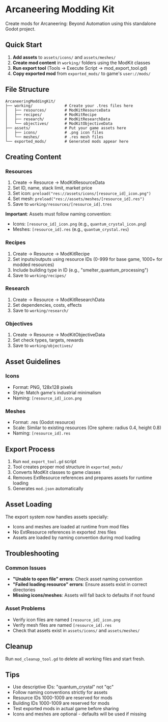 # Arcaneering Modding Kit

Create mods for Arcaneering: Beyond Automation using this standalone Godot project.

## Quick Start

1. **Add assets** to `assets/icons/` and `assets/meshes/`
2. **Create mod content** in `working/` folders using the ModKit classes
3. **Run export tool** (Tools → Execute Script → mod_export_tool.gd)
4. **Copy exported mod** from `exported_mods/` to game's `user://mods/`

## File Structure

```
ArcaneeringModdingKit/
├── working/              # Create your .tres files here
│   ├── resources/        # ModKitResourceData
│   ├── recipes/          # ModKitRecipe  
│   ├── research/         # ModKitResearchData
│   └── objectives/       # ModKitObjectiveData
├── assets/               # Put your game assets here
│   ├── icons/            # .png icon files
│   └── meshes/           # .res mesh files
└── exported_mods/        # Generated mods appear here
```

## Creating Content

### Resources
1. Create → Resource → ModKitResourceData
2. Set ID, name, stack limit, market price
3. Set icon: `preload("res://assets/icons/[resource_id]_icon.png")`
4. Set mesh: `preload("res://assets/meshes/[resource_id].res")`
5. Save to `working/resources/[resource_id].tres`

**Important**: Assets must follow naming convention:
- Icons: `[resource_id]_icon.png` (e.g., `quantum_crystal_icon.png`)
- Meshes: `[resource_id].res` (e.g., `quantum_crystal.res`)

### Recipes  
1. Create → Resource → ModKitRecipe
2. Set inputs/outputs using resource IDs (0-999 for base game, 1000+ for modded resources)
3. Include building type in ID (e.g., "smelter_quantum_processing")
4. Save to `working/recipes/`

### Research
1. Create → Resource → ModKitResearchData  
2. Set dependencies, costs, effects
3. Save to `working/research/`

### Objectives
1. Create → Resource → ModKitObjectiveData
2. Set check types, targets, rewards
3. Save to `working/objectives/`

## Asset Guidelines

### Icons
- Format: PNG, 128x128 pixels
- Style: Match game's industrial minimalism
- Naming: `[resource_id]_icon.png`

### Meshes
- Format: .res (Godot resource)
- Scale: Similar to existing resources (Ore sphere: radius 0.4, height 0.8)
- Naming: `[resource_id].res`

## Export Process

1. Run `mod_export_tool.gd` script
2. Tool creates proper mod structure in `exported_mods/`
3. Converts ModKit classes to game classes
4. Removes ExtResource references and prepares assets for runtime loading
5. Generates `mod.json` automatically

## Asset Loading

The export system now handles assets specially:
- Icons and meshes are loaded at runtime from mod files
- No ExtResource references in exported .tres files
- Assets are loaded by naming convention during mod loading

## Troubleshooting

### Common Issues
- **"Unable to open file" errors**: Check asset naming convention
- **"Failed loading resource" errors**: Ensure assets exist in correct directories
- **Missing icons/meshes**: Assets will fall back to defaults if not found

### Asset Problems
- Verify icon files are named `[resource_id]_icon.png`
- Verify mesh files are named `[resource_id].res`  
- Check that assets exist in `assets/icons/` and `assets/meshes/`

## Cleanup

Run `mod_cleanup_tool.gd` to delete all working files and start fresh.

## Tips

- Use descriptive IDs: "quantum_crystal" not "qc"
- Follow naming conventions strictly for assets
- Resource IDs 1000-1009 are reserved for mods
- Building IDs 1000-1009 are reserved for mods
- Test exported mods in actual game before sharing
- Icons and meshes are optional - defaults will be used if missing